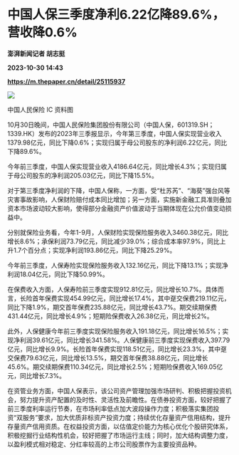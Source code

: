 # 中国人保三季度净利6.22亿降89.6%，营收降0.6%
**澎湃新闻记者 胡志挺**

**2023-10-30 14:43**

**https://m.thepaper.cn/detail/25115937**

![](https://imagecloud.thepaper.cn/thepaper/image/276/265/995.jpg)

中国人民保险 IC 资料图

10月30日晚间，中国人民保险集团股份有限公司（中国人保，601319.SH；1339.HK）发布的2023年三季报显示，今年第三季度，中国人保实现营业收入1379.98亿元，同比下降0.6%；实现归属于母公司股东的净利润6.22亿元，同比下降89.6%。

今年前三季度，中国人保实现营业收入4186.64亿元，同比增长4.3%；实现归属于母公司股东的净利润205.03亿元，同比下降15.5%。

对于第三季度净利润的下降，中国人保称，一方面，受“杜苏芮”、“海葵”强台风等灾害事故影响，人保财险赔付成本同比增加；另一方面，实施新金融工具准则叠加资本市场波动较大影响，使得部分金融资产价值波动于当期体现在公允价值变动损益中。

分别就保险业务看，今年1-9月，人保财险实现保险服务收入3460.38亿元，同比增长8.6%；承保利润73.79亿元，同比减少39.0%；综合成本率97.9%，同比上升1.7个百分点；实现净利润193.86亿元，同比下降25.29%。

今年前三季度，人保寿险实现保险服务收入132.16亿元，同比下降13.1%；实现净利润18.04亿元，同比下降50.99%。

在保费收入方面，人保寿险前三季度实现912.81亿元，同比增长10.7%。具体而言，长险首年保费实现454.99亿元，同比增长17.4%，其中趸交保费219.11亿元，同比下降1.9%，期交首年保费235.88亿元，同比增长43.7%。期交续期保费431.44亿元，同比增长4.9%；短期险保费收入26.38亿元，同比增长2%。

此外，人保健康今年前三季度实现保险服务收入191.18亿元，同比增长16.5%；实现净利润39.61亿元，同比增长341.58%。人保健康前三季度实现保费收入397.79亿元，同比增长9.9%。长险首年保费实现118.51亿元，同比增长23.3%，其中趸交保费79.63亿元，同比增长13.5%，期交首年保费38.88亿元，同比增长45.6%。期交续期保费110.34亿元，同比增长2.5%；短期险保费收入169.05亿元，同比增长7.3%。

在资管业务方面，中国人保表示，该公司资产管理加强市场研判、积极把握投资机会，努力提升资产配置的及时性、灵活性及前瞻性。在债券投资方面，较好把握了前三季度利率运行节奏，在市场利率低点加大波段操作力度；积极落实集团投资“双服务”要求，加大优质非标资产投资力度；持续优化存量资产信用结构，提升存量资产信用资质。在权益投资方面，以估值定价能力为核心优化个股研究体系，积极挖掘行业结构性机会，较好把握了市场运行主线；同时，加大结构调整力度，以盈利模式相对稳定、分红率较高的上市公司股票作为主要投资品种。
